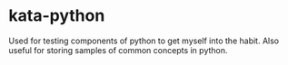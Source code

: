 # kata-python
Used for testing components of python to get myself into the habit. Also useful for storing samples of common concepts in python.
